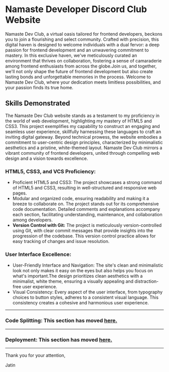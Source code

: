 # Namaste Developer Discord Club Website
Namaste Dev Club, a virtual oasis tailored for frontend developers, beckons you to join a flourishing and select community. Crafted with precision, this digital haven is designed to welcome individuals with a dual fervor: a deep passion for frontend development and an unwavering commitment to mastery. In this exclusive haven, we've meticulously curated an environment that thrives on collaboration, fostering a sense of camaraderie among frontend enthusiasts from across the globe.Join us, and together, we'll not only shape the future of frontend development but also create lasting bonds and unforgettable memories in the process. Welcome to Namaste Dev Club, where your dedication meets limitless possibilities, and your passion finds its true home.

## Skills Demonstrated
The Namaste Dev Club website stands as a testament to my proficiency in the world of web development, highlighting my mastery of HTML5 and CSS3. This project exemplifies my capability to construct an engaging and seamless user experience, skillfully harnessing these languages to craft an inviting digital gateway. Beyond technical prowess, the website embodies a commitment to user-centric design principles, characterized by minimalistic aesthetics and a pristine, white-themed layout. Namaste Dev Club mirrors a vibrant community of frontend developers, united through compelling web design and a vision towards excellence.

### HTML5, CSS3, and VCS Proficiency:
  * Proficient HTML5 and CSS3: The project showcases a strong command of HTML5 and CSS3, resulting in well-structured and responsive web pages.
  * Modular and organized code, ensuring readability and making it a breeze to collaborate on. The project stands out for its comprehensive code documentation. Detailed comments and explanations accompany each section, facilitating understanding, maintenance, and collaboration among developers.
  * __Version Control with Git:__ The project is meticulously version-controlled using Git, with clear commit messages that provide insights into the progression of the codebase. This version control practice allows for easy tracking of changes and issue resolution.

### User Interface Excellence:
  * User-Friendly Interface and Navigation: The site's clean and minimalistic look not only makes it easy on the eyes but also helps you focus on what's important.The design prioritizes clean aesthetics with a minimalist, white theme, ensuring a visually appealing and distraction-free user experience.
  * Visual Consistency: Every aspect of the user interface, from typography choices to button styles, adheres to a consistent visual language. This consistency creates a cohesive and harmonious user experience.
 
---
### Code Splitting: This section has moved [here.](https://facebook.github.io/create-react-app/docs/code-splitting)
---
### Deployment: This section has moved [here.](https://create-react-app.dev/docs/deployment/)
---
Thank you for your attention,

Jatin
